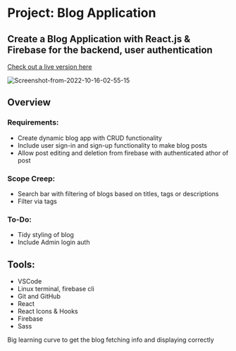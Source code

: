 # Project: Blog Application

## Create a Blog Application with React.js & Firebase for the backend, user authentication

[Check out a live version here](https://jayrichh.github.io/blog-app/)

![Screenshot-from-2022-10-16-02-55-15](https://user-images.githubusercontent.com/18374849/195990476-69d01e72-033d-430a-9227-e3c7abada0ab.png)

## Overview

### Requirements:

  * Create dynamic blog app with CRUD functionality
  * Include user sign-in and sign-up functionality to make blog posts
  * Allow post editing and deletion from firebase with authenticated athor of post

### Scope Creep:

  * Search bar with filtering of blogs based on titles, tags or descriptions
  * Filter via tags
  
### To-Do:

  * Tidy styling of blog
  * Include Admin login auth
  
## Tools:

  * VSCode 
  * Linux terminal, firebase cli
  * Git and GitHub
  * React
  * React Icons & Hooks
  * Firebase
  * Sass
 
 
 Big learning curve to get the blog fetching info and displaying correctly
